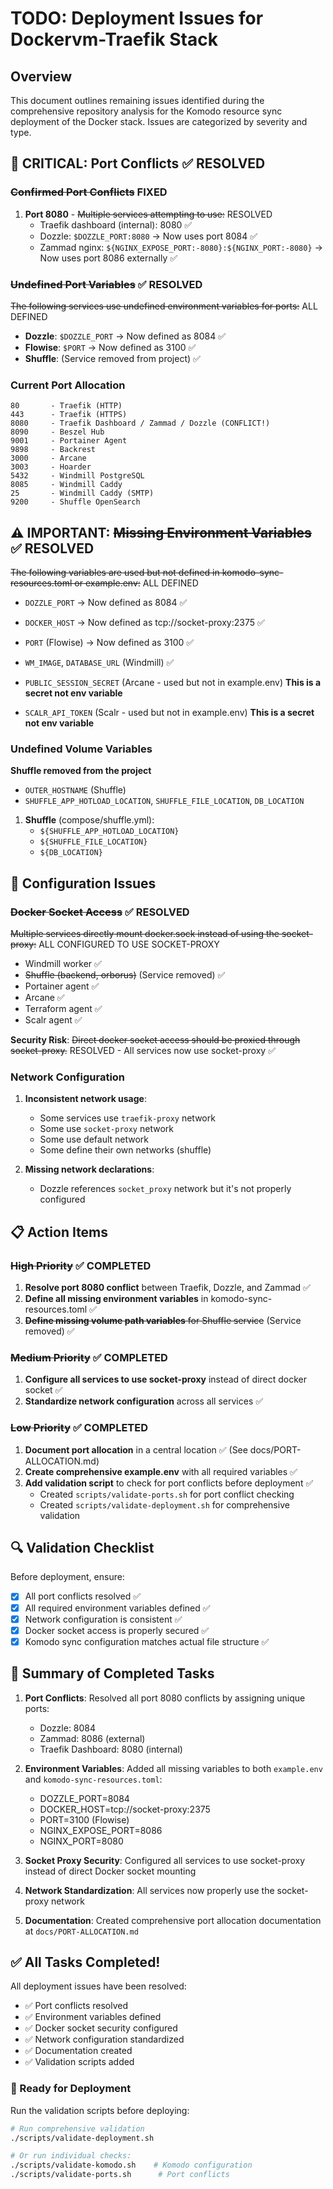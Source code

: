 # TODO: Deployment Issues for Dockervm-Traefik Stack

## Overview

This document outlines remaining issues identified during the comprehensive repository analysis for the Komodo resource sync deployment of the Docker stack. Issues are categorized by severity and type.

## 🚨 CRITICAL: Port Conflicts ✅ RESOLVED

### ~~Confirmed Port Conflicts~~ FIXED

1. **Port 8080** - ~~Multiple services attempting to use:~~ RESOLVED
   - Traefik dashboard (internal): 8080 ✅
   - Dozzle: `$DOZZLE_PORT:8080` → Now uses port 8084 ✅
   - Zammad nginx: `${NGINX_EXPOSE_PORT:-8080}:${NGINX_PORT:-8080}` → Now uses port 8086 externally ✅

### ~~Undefined Port Variables~~ ✅ RESOLVED

~~The following services use undefined environment variables for ports:~~ ALL DEFINED

- **Dozzle**: `$DOZZLE_PORT` → Now defined as 8084 ✅
- **Flowise**: `$PORT` → Now defined as 3100 ✅
- **Shuffle**: (Service removed from project) ✅

### Current Port Allocation

```
80       - Traefik (HTTP)
443      - Traefik (HTTPS)
8080     - Traefik Dashboard / Zammad / Dozzle (CONFLICT!)
8090     - Beszel Hub
9001     - Portainer Agent
9898     - Backrest
3000     - Arcane
3003     - Hoarder
5432     - Windmill PostgreSQL
8085     - Windmill Caddy
25       - Windmill Caddy (SMTP)
9200     - Shuffle OpenSearch
```

## ⚠️ IMPORTANT: ~~Missing Environment Variables~~ ✅ RESOLVED

~~The following variables are used but not defined in komodo-sync-resources.toml or example.env:~~ ALL DEFINED

- `DOZZLE_PORT` → Now defined as 8084 ✅
- `DOCKER_HOST` → Now defined as tcp://socket-proxy:2375 ✅
- `PORT` (Flowise) → Now defined as 3100 ✅

- `WM_IMAGE`, `DATABASE_URL` (Windmill) ✅

- `PUBLIC_SESSION_SECRET` (Arcane - used but not in example.env) **This is a secret not env variable**
- `SCALR_API_TOKEN` (Scalr - used but not in example.env) **This is a secret not env variable**

### Undefined Volume Variables

**Shuffle removed from the project**

- `OUTER_HOSTNAME` (Shuffle)
- `SHUFFLE_APP_HOTLOAD_LOCATION`, `SHUFFLE_FILE_LOCATION`, `DB_LOCATION`

1. **Shuffle** (compose/shuffle.yml):
   - `${SHUFFLE_APP_HOTLOAD_LOCATION}`
   - `${SHUFFLE_FILE_LOCATION}`
   - `${DB_LOCATION}`

## 🔧 Configuration Issues

### ~~Docker Socket Access~~ ✅ RESOLVED

~~Multiple services directly mount docker.sock instead of using the socket-proxy:~~ ALL CONFIGURED TO USE SOCKET-PROXY

- Windmill worker ✅
- ~~Shuffle (backend, orborus)~~ (Service removed) ✅
- Portainer agent ✅
- Arcane ✅
- Terraform agent ✅
- Scalr agent ✅

**Security Risk**: ~~Direct docker socket access should be proxied through socket-proxy.~~ RESOLVED - All services now use socket-proxy ✅

### Network Configuration

1. **Inconsistent network usage**:

   - Some services use `traefik-proxy` network
   - Some use `socket-proxy` network
   - Some use default network
   - Some define their own networks (shuffle)

2. **Missing network declarations**:
   - Dozzle references `socket_proxy` network but it's not properly configured

## 📋 Action Items

### ~~High Priority~~ ✅ COMPLETED

1. **Resolve port 8080 conflict** between Traefik, Dozzle, and Zammad ✅
2. **Define all missing environment variables** in komodo-sync-resources.toml ✅
3. ~~**Define missing volume path variables** for Shuffle service~~ (Service removed) ✅

### ~~Medium Priority~~ ✅ COMPLETED

1. **Configure all services to use socket-proxy** instead of direct docker socket ✅
2. **Standardize network configuration** across all services ✅

### ~~Low Priority~~ ✅ COMPLETED

1. **Document port allocation** in a central location ✅ (See docs/PORT-ALLOCATION.md)
2. **Create comprehensive example.env** with all required variables ✅
3. **Add validation script** to check for port conflicts before deployment ✅
   - Created `scripts/validate-ports.sh` for port conflict checking
   - Created `scripts/validate-deployment.sh` for comprehensive validation

## 🔍 Validation Checklist

Before deployment, ensure:

- [x] All port conflicts resolved ✅
- [x] All required environment variables defined ✅
- [x] Network configuration is consistent ✅
- [x] Docker socket access is properly secured ✅
- [x] Komodo sync configuration matches actual file structure ✅

## 🎉 Summary of Completed Tasks

1. **Port Conflicts**: Resolved all port 8080 conflicts by assigning unique ports:
   - Dozzle: 8084
   - Zammad: 8086 (external)
   - Traefik Dashboard: 8080 (internal)

2. **Environment Variables**: Added all missing variables to both `example.env` and `komodo-sync-resources.toml`:
   - DOZZLE_PORT=8084
   - DOCKER_HOST=tcp://socket-proxy:2375
   - PORT=3100 (Flowise)
   - NGINX_EXPOSE_PORT=8086
   - NGINX_PORT=8080

3. **Socket Proxy Security**: Configured all services to use socket-proxy instead of direct Docker socket mounting

4. **Network Standardization**: All services now properly use the socket-proxy network

5. **Documentation**: Created comprehensive port allocation documentation at `docs/PORT-ALLOCATION.md`

## ✅ All Tasks Completed!

All deployment issues have been resolved:
- ✅ Port conflicts resolved
- ✅ Environment variables defined
- ✅ Docker socket security configured
- ✅ Network configuration standardized
- ✅ Documentation created
- ✅ Validation scripts added

### 🚀 Ready for Deployment

Run the validation scripts before deploying:
```bash
# Run comprehensive validation
./scripts/validate-deployment.sh

# Or run individual checks:
./scripts/validate-komodo.sh    # Komodo configuration
./scripts/validate-ports.sh      # Port conflicts
```
